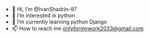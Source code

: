 - 👋 Hi, I’m @IvanShadrin-97
- 👀 I’m interested in python
- 🌱 I’m currently learning python Django
- 📫 How to reach me onlyformywork2033@gmail.com

<!---
IvanShadrin-97/IvanShadrin-97 is a ✨ special ✨ repository because its `README.md` (this file) appears on your GitHub profile.
You can click the Preview link to take a look at your changes.
--->
